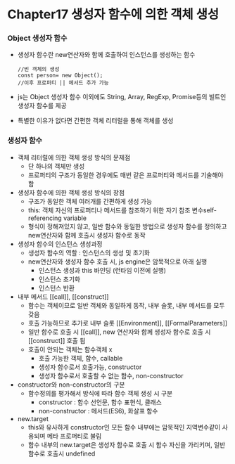 # Chapter17 생성자 함수에 의한 객체 생성

### Object 생성자 함수

- 생성자 함수란 new연산자와 함께 호출하여 인스턴스를 생성하는 함수
    
    ```
    //빈 객체의 생성
    const person= new Object();
    //이후 프로퍼티 || 메서드 추가 가능
    ```
    
- js는 Object 생성자 함수 이외에도 String, Array, RegExp, Promise등의 빌트인 생성자 함수를 제공
- 특별한 이유가 없다면 간편한 객체 리터럴을 통해 객체를 생성

### 생성자 함수

- 객체 리터럴에 의한 객체 생성 방식의 문제점
    - 단 하나의 객체만 생성
    - 프로퍼티의 구조가 동일한 경우에도 매번 같은 프로퍼티와 메서드를 기술해야함
- 생성자 함수에 의한 객체 생성 방식의 장점
    - 구조가 동일한 객체 여러개를 간편하게 생성 가능
    - this: 객체 자신의 프로퍼티나 메서드를 참조하기 위한 자기 참조 변수self-referencing variable
    - 형식이 정해져있지 않고, 일반 함수와 동일한 방법으로 생성자 함수를 정의하고 new연산자와 함께 호출시 생성자 함수로 동작
- 생성자 함수의 인스턴스 생성과정
    - 생성자 함수의 역할 : 인스턴스의 생성 및 초기화
    - new연산자와 생성자 함수 호출 시, js engine은 암묵적으로 아래 실행
        - 인스턴스 생성과 this 바인딩 (런타임 이전에 실행)
        - 인스턴스 초기화
        - 인스턴스 반환
- 내부 메서드 [[call]], [[construct]]
    - 함수는 객체이므로 일반 객체와 동일하게 동작, 내부 슬롯, 내부 메서드를 모두 갖음
    - 호출 가능하므로 추가로  내부 슬롯 [[Environment]], [[FormalParameters]]
    - 일반 함수로 호출 시 [[call]], new 연산자와 함께 생성자 함수로 호출 시[[construct]] 호출 됨
    - 호출이 안되는 객체는 함수객체 x
        - 호출 가능한 객체, 함수, callable
        - 생성자 함수로서 호출가능, constructor
        - 생성자 함수로서 호출할 수 없는 함수, non-constructor
- constructor와 non-constructor의 구분
    - 함수정의를 평가해서 방식에 따라 함수 객체 생성 시 구분
        - constructor : 함수 선언문, 함수 표현식, 클래스
        - non-constructor : 메서드(ES6), 화살표 함수
- new.target
    - this와 유사하게 constructor인 모든 함수 내부에는 암묵적인 지역변수같이 사용되며 메타 프로퍼티로 불림
    - 함수 내부의 new.target은 생성자 함수로 호출 시 함수 자신을 가리키며, 일반 함수로 호출시 undefined